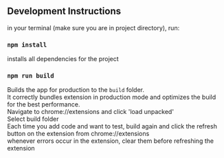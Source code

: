## Development Instructions
in your terminal (make sure you are in project directory), run:

### `npm install`

installs all dependencies for the project

### `npm run build`

Builds the app for production to the `build` folder.<br />
It correctly bundles extension in production mode and optimizes the build for the best performance. <br />
Navigate to chrome://extensions and click 'load unpacked'<br />
Select build folder<br />
Each time you add code and want to test, build again and click the refresh button on the extension from chrome://extensions<br />
whenever errors occur in the extension, clear them before refreshing the extension


